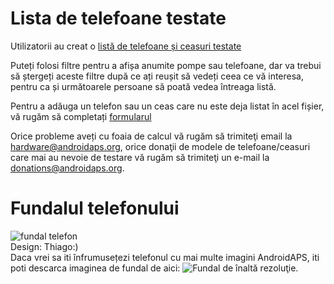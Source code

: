 # Lista de telefoane testate

Utilizatorii au creat o [listă de telefoane și ceasuri testate](https://docs.google.com/spreadsheets/d/1gZAsN6f0gv6tkgy9EBsYl0BQNhna0RDqA9QGycAqCQc/edit?usp=sharing)

Puteți folosi filtre pentru a afișa anumite pompe sau telefoane, dar va trebui să ștergeți aceste filtre după ce ați reușit să vedeți ceea ce vă interesa, pentru ca și următoarele persoane să poată vedea întreaga listă.

Pentru a adăuga un telefon sau un ceas care nu este deja listat în acel fișier, vă rugăm să completați [formularul](https://docs.google.com/forms/d/e/1FAIpQLScvmuqLTZ7MizuFBoTyVCZXuDb__jnQawEvMYtnnT9RGY6QUw/viewform)

Orice probleme aveți cu foaia de calcul vă rugăm să trimiteţi email la hardware@androidaps.org, orice donaţii de modele de telefoane/ceasuri care mai au nevoie de testare vă rugăm să trimiteţi un e-mail la donations@androidaps.org.

# Fundalul telefonului

![fundal telefon](../images/bg_phone_thump.jpg) </br> Design: Thiago:) </br> Daca vrei sa iti înfrumusețezi telefonul cu mai multe imagini AndroidAPS, iti poti descarca imaginea de fundal de aici: ![Fundal de înaltă rezoluţie.](../images/bg_phone.jpg)